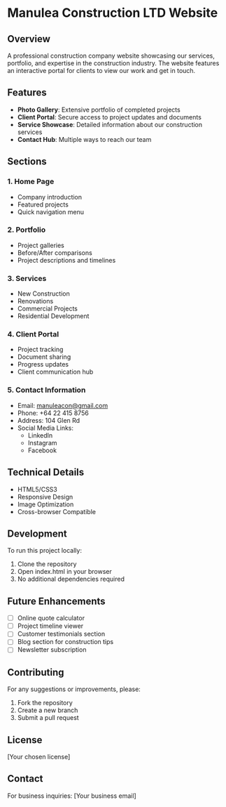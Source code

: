 # Manulea Construction LTD Website

## Overview
A professional construction company website showcasing our services, portfolio, and expertise in the construction industry. The website features an interactive portal for clients to view our work and get in touch.

## Features
- **Photo Gallery**: Extensive portfolio of completed projects
- **Client Portal**: Secure access to project updates and documents
- **Service Showcase**: Detailed information about our construction services
- **Contact Hub**: Multiple ways to reach our team

## Sections
### 1. Home Page
- Company introduction
- Featured projects
- Quick navigation menu

### 2. Portfolio
- Project galleries
- Before/After comparisons
- Project descriptions and timelines

### 3. Services
- New Construction
- Renovations
- Commercial Projects
- Residential Development

### 4. Client Portal
- Project tracking
- Document sharing
- Progress updates
- Client communication hub

### 5. Contact Information
- Email: manuleacon@gmail.com
- Phone: +64 22 415 8756
- Address: 104 Glen Rd
- Social Media Links:
  - LinkedIn
  - Instagram
  - Facebook

## Technical Details
- HTML5/CSS3
- Responsive Design
- Image Optimization
- Cross-browser Compatible

## Development
To run this project locally:
1. Clone the repository
2. Open index.html in your browser
3. No additional dependencies required

## Future Enhancements
- [ ] Online quote calculator
- [ ] Project timeline viewer
- [ ] Customer testimonials section
- [ ] Blog section for construction tips
- [ ] Newsletter subscription

## Contributing
For any suggestions or improvements, please:
1. Fork the repository
2. Create a new branch
3. Submit a pull request

## License
[Your chosen license]

## Contact
For business inquiries: [Your business email]
